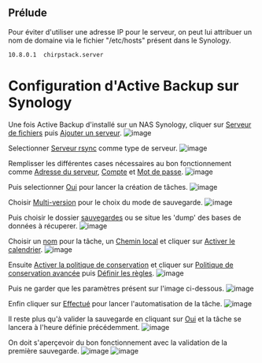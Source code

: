 ## Prélude
Pour éviter d'utiliser une adresse IP pour le serveur, on peut lui attribuer un nom de domaine via le fichier "/etc/hosts" présent dans le Synology.
```
10.8.0.1  chirpstack.server
```

# Configuration d'Active Backup sur Synology
Une fois Active Backup d'installé sur un NAS Synology, cliquer sur <ins>Serveur de fichiers</ins> puis <ins>Ajouter un serveur</ins>.
![image](https://github.com/user-attachments/assets/9ce729a9-1982-4137-a337-723c8c33a73e)

Selectionner <ins>Serveur rsync</ins> comme type de serveur.
![image](https://github.com/user-attachments/assets/04156fc7-802b-4e0b-9758-0bfe42df714a)

Remplisser les différentes cases nécessaires au bon fonctionnement comme <ins>Adresse du serveur</ins>, <ins>Compte</ins> et <ins> Mot de passe</ins>.
![image](https://github.com/user-attachments/assets/71e818b4-29a7-45e0-9854-f9f07d7c7195)

Puis selectionner <ins>Oui</ins> pour lancer la création de tâches.
![image](https://github.com/user-attachments/assets/fda6f680-f02a-42e3-990f-236202a8ddf8)

Choisir <ins>Multi-version</ins> pour le choix du mode de sauvegarde.
![image](https://github.com/user-attachments/assets/cec8a541-e734-4998-b402-1e6a5edab4c0)

Puis choisir le dossier <ins>sauvegardes</ins> ou se situe les 'dump' des bases de données à récuperer.
![image](https://github.com/user-attachments/assets/b1ab10b5-de39-4e84-9fd0-d955111c7fcc)

Choisir un <ins>nom</ins> pour la tâche, un <ins>Chemin local</ins> et cliquer sur <ins>Activer le calendrier</ins>.
![image](https://github.com/user-attachments/assets/42a1db76-bdbe-4c00-a057-de10c2239b84)

Ensuite <ins>Activer la politique de conservation</ins> et cliquer sur <ins>Politique de conservation avancée</ins> puis <ins>Définir les règles</ins>.
![image](https://github.com/user-attachments/assets/c66b6d18-e132-43f0-8ae3-9652b0f627c1)

Puis ne garder que les paramètres présent sur l'image ci-dessous.
![image](https://github.com/user-attachments/assets/27b42e05-c595-4151-9602-ab6ef1f75910)

Enfin cliquer sur <ins>Effectué</ins> pour lancer l'automatisation de la tâche.
![image](https://github.com/user-attachments/assets/fe84cb6e-7e24-4176-9a17-074fb79fda19)

Il reste plus qu'à valider la sauvegarde en cliquant sur <ins>Oui</ins> et la tâche se lancera à l'heure définie précédemment.
![image](https://github.com/user-attachments/assets/3d30a00b-6097-4833-9109-c0d28fe2c985)

On doit s'aperçevoir du bon fonctionnement avec la validation de la première sauvegarde.
![image](https://github.com/user-attachments/assets/0cf408ef-bd74-4e07-9c67-6243a811dff3)
![image](https://github.com/user-attachments/assets/a76b96dc-64e6-4c1f-bd88-2a42e29afefc)


